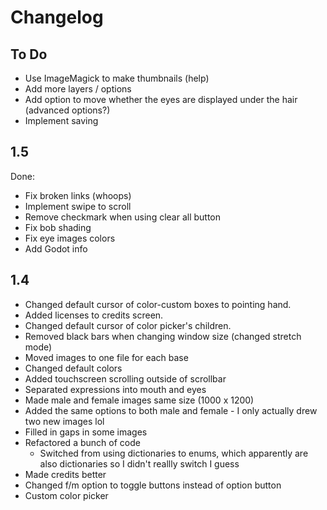 # Changelog


## To Do
- Use ImageMagick to make thumbnails (help)
- Add more layers / options
- Add option to move whether the eyes are displayed under the hair (advanced options?)
- Implement saving


## 1.5
Done:
- Fix broken links (whoops)
- Implement swipe to scroll
- Remove checkmark when using clear all button
- Fix bob shading
- Fix eye images colors
- Add Godot info


## 1.4
- Changed default cursor of color-custom boxes to pointing hand.
- Added licenses to credits screen.
- Changed default cursor of color picker's children.
- Removed black bars when changing window size (changed stretch mode)
- Moved images to one file for each base
- Changed default colors
- Added touchscreen scrolling outside of scrollbar
- Separated expressions into mouth and eyes
- Made male and female images same size (1000 x 1200)
- Added the same options to both male and female - I only actually drew two new images lol
- Filled in gaps in some images
- Refactored a bunch of code
    - Switched from using dictionaries to enums, which apparently are also dictionaries so I didn't reallly switch I guess
- Made credits better
- Changed f/m option to toggle buttons instead of option button
- Custom color picker